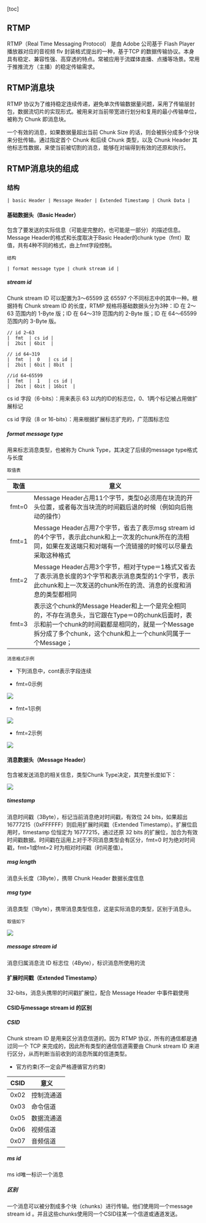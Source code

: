 [toc]

## RTMP

RTMP（Real Time Messaging Protocol） 是由 Adobe 公司基于 Flash Player 播放器对应的音视频 flv 封装格式提出的一种，基于TCP 的数据传输协议。本身具有稳定、兼容性强、高穿透的特点。常被应用于流媒体直播、点播等场景。常用于推推流方（主播）的稳定传输需求。



## RTMP消息块

RTMP 协议为了维持稳定连续传递，避免单次传输数据量问题，采用了传输层封包，数据流切片的实现形式。被用来对当前带宽进行划分和复用的最小传输单位，被称为 Chunk 即消息块。



一个有效的消息，如果数据量超出当前 Chunk Size 的话，则会被拆分成多个分块来分批传输。通过指定首个 Chunk 和后续 Chunk 类型，以及 Chunk Header 其他标志性数据，来使当前被切割的消息，能够在对端得到有效的还原和执行。



## RTMP消息块的组成

### 结构

```
| basic Header | Message Header | Extended Timestamp | Chunk Data |
```



#### 基础数据头（Basic Header）

包含了要发送的实际信息（可能是完整的，也可能是一部分）的描述信息。Message Header的格式和长度取决于Basic Header的chunk type（fmt）取值，共有4种不同的格式，由上fmt字段控制。



`结构`

```
| format message type | chunk stream id |
```

##### stream id

Chunk stream ID 可以配置为3～65599 这 65597 个不同标志中的其中一种。根据持有 Chunk stream ID 的长度，RTMP 规格将基础数据头分为3种：ID 在 2～63 范围内的 1-Byte 版；ID 在 64～319 范围内的 2-Byte 版；ID 在 64～65599 范围内的 3-Byte 版。

```
// id 2~63
|  fmt  | cs id | 
|  2bit | 6bit  |

// id 64~319
|  fmt  |  0   | cs id |
|  2bit | 6bit | 8bit  |

//id 64~65599
|  fmt  |  1   | cs id |
|  2bit | 6bit | 16bit  |
```

cs id 字段（6-bits）：用来表示 63 以内的ID的标志位，0、1两个标记被占用做扩展标记

cs id 字段（8 or 16-bits）：用来根据扩展标志扩充的，广范围标志位



##### format message type

用来标志消息类型，也被称为 Chunk Type，其决定了后续的message type格式与长度

`取值表`

| 取值  | 意义                                                         |
| ----- | ------------------------------------------------------------ |
| fmt=0 | Message Header占用11个字节，类型0必须用在块流的开头位置，或者每次当块流的时间戳后退的时候（例如向后拖动的操作） |
| fmt=1 | Message Header占用7个字节，省去了表示msg stream id的4个字节，表示此chunk和上一次发的chunk所在的流相同，如果在发送端只和对端有一个流链接的时候可以尽量去采取这种格式 |
| fmt=2 | Message Header占用3个字节，相对于type＝1格式又省去了表示消息长度的3个字节和表示消息类型的1个字节，表示此chunk和上一次发送的chunk所在的流、消息的长度和消息的类型都相同 |
| fmt=3 | 表示这个chunk的Message Header和上一个是完全相同的，不存在消息头，当它跟在Type＝0的chunk后面时，表示和前一个chunk的时间戳都是相同的，就是一个Message拆分成了多个chunk，这个chunk和上一个chunk同属于一个Message； |

`消息格式示例`

* 下列消息中，cont表示字段连续

* fmt=0示例

![](./image/rtmp-0.jpg)



* fmt=1示例

![](./image/rtmp-1.jpg)

* fmt=2示例

![](./image/rtmp-2.jpg)





#### 消息数据头（Message Header）

包含被发送消息的相关信息，类型Chunk Type决定，其完整长度如下：

![](./image/rtmp-0.jpg)

##### timestamp 

消息时间戳（3Byte），标记当前消息绝对时间戳，有效位 24 bits，如果超出16777215（0xFFFFFF）则启用扩展时间戳（Extended Timestamp）。扩展位启用时，timestamp 位恒定为 16777215，通过还原 32 bits 的扩展位，加合为有效时间戳数据。时间戳在运用上对于不同消息类型会有区分，fmt=0 时为绝对时间戳，fmt=1或fmt=2 时为相对时间戳（时间差值）。

##### msg length

消息头长度（3Byte），携带 Chunk Header 数据长度信息

##### msg type

消息类型（1Byte），携带消息类型信息，这是实际消息的类型，区别于消息头。

`取值如下`

![](./image/rtmp-3.jpg)



##### message stream id 

消息归属消息流 ID 标志位（4Byte），标识消息所使用的流



#### 扩展时间戳（Extended Timestamp）

32-bits，消息头携带的时间戳扩展位，配合 Message Header 中事件戳使用



#### CSID与message stream id 的区别

##### CSID

Chunk stream ID 是用来区分消息信道的。因为 RTMP 协议，所有的通信都是通过同一个 TCP 来完成的，因此所有类型的通信信道需要由 Chunk stream ID 来进行区分，从而判断当前收到的消息所属的信道类型。

* 官方约束(不一定会严格遵循官方约束)

| CSID | 意义       |
| ---- | ---------- |
| 0x02 | 控制流通道 |
| 0x03 | 命令信道   |
| 0x05 | 数据流通道 |
| 0x06 | 视频信道   |
| 0x07 | 音频信道   |

##### ms id

ms id唯一标识一个消息

##### 区别

一个消息可以被分割成多个块（chunks）进行传输。他们使用同一个message stream id 。并且这些chunks使用同一个CSID往某一个信道或通道发送。